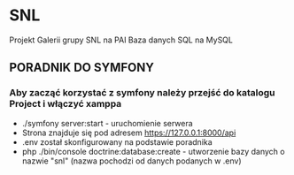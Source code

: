 # SNL

Projekt Galerii grupy SNL na PAI
Baza danych SQL na MySQL

## PORADNIK DO SYMFONY
### Aby zacząć korzystać z symfony należy przejść do katalogu Project i włączyć xamppa
* ./symfony server:start - uruchomienie serwera
* Strona znajduje się pod adresem  https://127.0.0.1:8000/api
* .env został skonfigurowany na podstawie poradnika
* php ./bin/console doctrine:database:create - utworzenie bazy danych o nazwie "snl" (nazwa pochodzi od danych podanych w .env)
